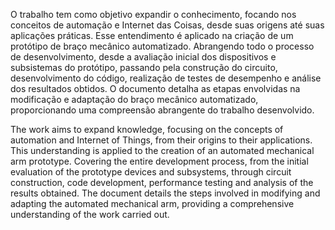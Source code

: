 O trabalho tem como objetivo expandir o conhecimento, focando nos conceitos de automação e Internet das Coisas, desde suas origens até suas aplicações práticas. Esse entendimento é aplicado na criação de um protótipo de braço mecânico automatizado. Abrangendo todo o processo de desenvolvimento, desde a avaliação inicial dos dispositivos e subsistemas do protótipo, passando pela construção do circuito, desenvolvimento do código, realização de testes de desempenho e análise dos resultados obtidos. O documento detalha as etapas envolvidas na modificação e adaptação do braço mecânico automatizado, proporcionando uma compreensão abrangente do trabalho desenvolvido.

The work aims to expand knowledge, focusing on the concepts of automation and Internet of Things, from their origins to their applications. This understanding is applied to the creation of an automated mechanical arm prototype. Covering the entire development process, from the initial evaluation of the prototype devices and subsystems, through circuit construction, code development, performance testing and analysis of the results obtained. The document details the steps involved in modifying and adapting the automated mechanical arm, providing a comprehensive understanding of the work carried out.
